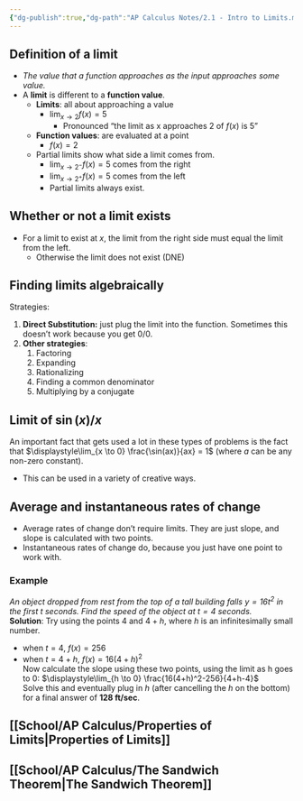```yaml
---
{"dg-publish":true,"dg-path":"AP Calculus Notes/2.1 - Intro to Limits.md","permalink":"/ap-calculus-notes/2-1-intro-to-limits/","created":"","updated":""}
---
```


## Definition of a limit
- *The value that a function approaches as the input approaches some value.*
- A **limit** is different to a **function value**.
	- **Limits**: all about approaching a value
		- $\displaystyle\lim_{x \to 2} f(x) = 5$
			- Pronounced “the limit as x approaches 2 of $f(x)$ is 5”
	- **Function values**: are evaluated at a point
		- $f(x) = 2$
	- Partial limits show what side a limit comes from.
		- $\displaystyle\lim_{x \to 2^-} f(x) = 5$ comes from the right
		- $\displaystyle\lim_{x \to 2^+} f(x) = 5$ comes from the left
		- Partial limits always exist.
## Whether or not a limit exists
- For a limit to exist at $x$, the limit from the right side must equal the limit from the left.
	- Otherwise the limit does not exist (DNE)
## Finding limits algebraically
Strategies:
1. **Direct Substitution:** just plug the limit into the function. Sometimes this doesn’t work because you get $0/0$.
2. **Other strategies**: 
	1. Factoring
	2. Expanding
	3. Rationalizing
	4. Finding a common denominator
	5. Multiplying by a conjugate
## Limit of $\sin(x) /x$
An important fact that gets used a lot in these types of problems is the fact that $\displaystyle\lim_{x \to 0} \frac{\sin(ax)}{ax} = 1$ (where $a$ can be any non-zero constant). 
- This can be used in a variety of creative ways.

## Average and instantaneous rates of change
- Average rates of change don’t require limits. They are just slope, and slope is calculated with two points.
- Instantaneous rates of change do, because you just have one point to work with.
### Example
*An object dropped from rest from the top of a tall building falls $y=16t^2$ in the first $t$ seconds. Find the speed of the object at $t=4$ seconds.*  
**Solution**: Try using the points $4$ and $4 + h$, where $h$ is an infinitesimally small number. 
- when $t=4$, $f(x) = 256$
- when $t=4+h$, $f(x) = 16(4+h)^2$  
Now calculate the slope using these two points, using the limit as h goes to 0: $\displaystyle\lim_{h \to 0} \frac{16(4+h)^2-256}{4+h-4}$  
Solve this and eventually plug in $h$ (after cancelling the $h$ on the bottom) for a final answer of **128 ft/sec**.

## [[School/AP Calculus/Properties of Limits\|Properties of Limits]]

## [[School/AP Calculus/The Sandwich Theorem\|The Sandwich Theorem]]



